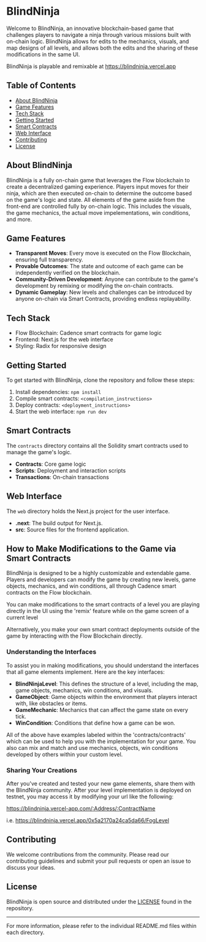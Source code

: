 # BlindNinja

Welcome to BlindNinja, an innovative blockchain-based game that challenges players to navigate a ninja through various missions built with on-chain logic. BlindNinja allows for edits to the mechanics, visuals, and map designs of all levels, and allows both the edits and the sharing of these modifications in the same UI.

BlindNinja is playable and remixable at https://blindninja.vercel.app

## Table of Contents

- [About BlindNinja](#about-blindninja)
- [Game Features](#game-features)
- [Tech Stack](#tech-stack)
- [Getting Started](#getting-started)
- [Smart Contracts](#smart-contracts)
- [Web Interface](#web-interface)
- [Contributing](#contributing)
- [License](#license)

## About BlindNinja

BlindNinja is a fully on-chain game that leverages the Flow blockchain to create a decentralized gaming experience. Players input moves for their ninja, which are then executed on-chain to determine the outcome based on the game's logic and state. All elements of the game aside from the front-end are controlled fully by on-chain logic. This includes the visuals, the game mechanics, the actual move impelementations, win conditions, and more.

## Game Features

- **Transparent Moves**: Every move is executed on the Flow Blockchain, ensuring full transparency.
- **Provable Outcomes**: The state and outcome of each game can be independently verified on the blockchain.
- **Community-Driven Development**: Anyone can contribute to the game's development by remixing or modifying the on-chain contracts.
- **Dynamic Gameplay**: New levels and challenges can be introduced by anyone on-chain via Smart Contracts, providing endless replayability.

## Tech Stack

- Flow Blockchain: Cadence smart contracts for game logic
- Frontend: Next.js for the web interface
- Styling: Radix for responsive design

## Getting Started

To get started with BlindNinja, clone the repository and follow these steps:

1. Install dependencies: `npm install`
2. Compile smart contracts: `<compilation_instructions>`
3. Deploy contracts: `<deployment_instructions>`
4. Start the web interface: `npm run dev`

## Smart Contracts

The `contracts` directory contains all the Solidity smart contracts used to manage the game's logic.

- **Contracts**: Core game logic
- **Scripts**: Deployment and interaction scripts
- **Transactions**: On-chain transactions

## Web Interface

The `web` directory holds the Next.js project for the user interface.

- **.next**: The build output for Next.js.
- **src**: Source files for the frontend application.

## How to Make Modifications to the Game via Smart Contracts

BlindNinja is designed to be a highly customizable and extendable game. Players and developers can modify the game by creating new levels, game objects, mechanics, and win conditions, all through Cadence smart contracts on the Flow blockchain. 

You can make modifications to the smart contracts of a level you are playing directly in the UI using the 'remix' feature while on the game screen of a current level

Alternatively, you make your own smart contract deployments outside of the game by interacting with the Flow Blockchain directly.

### Understanding the Interfaces

To assist you in making modifications, you should understand the interfaces that all game elements implement. Here are the key interfaces:

- **BlindNinjaLevel**: This defines the structure of a level, including the map, game objects, mechanics, win conditions, and visuals.
- **GameObject**: Game objects within the environment that players interact with, like obstacles or items.
- **GameMechanic**: Mechanics that can affect the game state on every tick.
- **WinCondition**: Conditions that define how a game can be won.

All of the above have examples labeled within the 'contracts/contracts' which can be used to help you with the implementation for your game. You also can mix and match and use mechanics, objects, win conditions developed by others within your custom level.

### Sharing Your Creations

After you've created and tested your new game elements, share them with the BlindNinja community. After your level implementation is deployed on testnet, you may access it by modifying your url like the following:

https://blindninja.vercel-app.com/:Address/:ContractName

i.e.
https://blindninja.vercel.app/0x5a2170a24ca5da66/FogLevel


## Contributing

We welcome contributions from the community. Please read our contributing guidelines and submit your pull requests or open an issue to discuss your ideas.

## License

BlindNinja is open source and distributed under the [LICENSE](LICENSE) found in the repository.

---

For more information, please refer to the individual README.md files within each directory.
